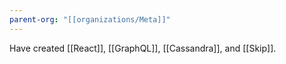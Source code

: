 ```yaml
---
parent-org: "[[organizations/Meta]]"
---
```

Have created [[React]], [[GraphQL]], [[Cassandra]], and [[Skip]].

